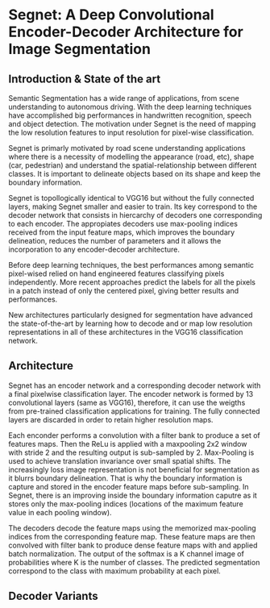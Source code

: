 # Segnet: A Deep Convolutional Encoder-Decoder Architecture for Image Segmentation

## Introduction & State of the art
Semantic Segmentation has a wide range of applications, from scene understanding to autonomous driving. With the deep learning techniques have accomplished big performances in handwritten recognition, speech and object detection. The motivation under Segnet is the need of mapping the low resolution features to input resolution for pixel-wise classification. 

Segnet is primarly motivated by road scene understanding applications where there is a necessity of modelling the appearance (road, etc), shape (car, pedestrian) and understand the spatial-relationship between different classes. It is important to delineate objects based on its shape and keep the boundary information. 

Segnet is topollogically identical to VGG16 but without the fully connected layers, making Segnet smaller and easier to train. Its key correspond to the decoder network that consists in hiercarchy of decoders one corresponding to each encoder. The appropiates decoders use max-pooling indices received from the input feature maps, which improves the boundary delineation, reduces the number of parameters and it allows the incorporation to any encoder-decoder architecture. 

Before deep learning techniques, the best performances among semantic pixel-wised relied on hand engineered features classifying pixels independently. More recent approaches predict the labels for all the pixels in a patch instead of only the centered pixel, giving better results and performances. 

New architectures particularly designed for segmentation have advanced the state-of-the-art by learning how to decode and or map low resolution representations in all of these architectures in the VGG16 classification network. 

## Architecture
Segnet has an encoder network and a corresponding decoder network with a final pixelwise classification layer. The encoder network is formed by 13 convolutional layers (same as VGG16), therefore, it can use the weigths from pre-trained classification applications for training. The fully connected layers are discarded in order to retain higher resolution maps. 

Each enconder performs a convolution with a filter bank to produce a set of features maps. Then the ReLu is applied with a maxpooling 2x2 window with stride 2 and the resulting output is sub-sampled by 2. Max-Pooling is used to achieve translation invariance over small spatial shifts. The increasingly loss image representation is not beneficial for segmentation as it blurrs boundary delineation. That is why the boundary information is capture and stored in the encoder feature maps before sub-sampling. In Segnet, there is an improving inside the boundary information caputre as it stores only the max-pooling indices (locations of the maximum feature value in each pooling window).

The decoders decode the feature maps using the memorized max-pooling indices from the corresponding feature map. These feature maps are then convolved with filter bank to produce dense feature maps with and applied batch normalization. The output of the softmax is a K channel image of probabilities where K is the number of classes. The predicted segmentation correspond to the class with maximum probability at each pixel.

## Decoder Variants



